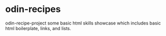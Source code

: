 # odin-recipes
odin-recipe-project
some basic html skills showcase which includes basic html boilerplate, links, and lists.